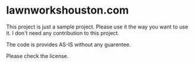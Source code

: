 # lawnworkshouston.com


This project is just a sample project. Please use it the way you want to use it. I don't need any contribution to this project. 

The code is provides AS-IS without any guarentee. 

Please check the license. 
